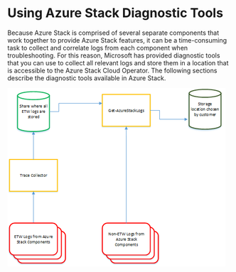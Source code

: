 # Using Azure Stack Diagnostic Tools

Because Azure Stack is comprised of several separate components that work together to provide Azure Stack features, it can be a time-consuming task to collect and correlate logs from each component when troubleshooting. For this reason, Microsoft has provided diagnostic tools that you can use to collect all relevant logs and store them in a location that is accessible to the Azure Stack Cloud Operator. The following sections describe the diagnostic tools available in Azure Stack.

![Using Azure Stack Diagnostic Tools](media/using-azure-stack-diagnostic-tools.png)